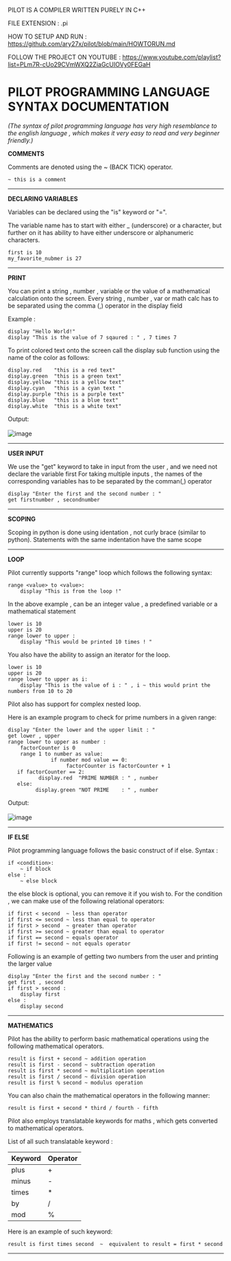 PILOT IS A COMPILER WRITTEN PURELY IN C++

FILE EXTENSION : .pi

HOW TO SETUP AND RUN : https://github.com/ary27x/pilot/blob/main/HOWTORUN.md

FOLLOW THE PROJECT ON YOUTUBE : https://www.youtube.com/playlist?list=PLm7R-cUo29CVmWXQ2ZiaGcUIOVy0FEGaH


<h1>PILOT PROGRAMMING LANGUAGE SYNTAX DOCUMENTATION</h1>

*(The syntax of pilot programming language has very high resemblance to the english language , which makes it very easy to read and very beginner friendly.)*


**COMMENTS**


Comments are denoted using the ~ (BACK TICK) operator.

    ~ this is a comment

<hr>

**DECLARING VARIABLES**

Variables can be declared using the "is" keyword or "=".

The variable name has to start with either _ (underscore) or a character, but further on it has ability to have either underscore or alphanumeric characters.

    first is 10
    my_favorite_nubmer is 27

<hr>

**PRINT**

You can print a string , number , variable or the value of a mathematical calculation onto the screen.
Every string , number , var or math calc has to be separated using the comma (,) operator in the display field

Example : 

    display "Hello World!"
    display "This is the value of 7 sqaured : " , 7 times 7
To print colored text onto the screen call the display sub function using the name of the color as follows:

    display.red    "this is a red text"
    display.green  "this is a green text"
    display.yellow "this is a yellow text"
    display.cyan   "this is a cyan text "
    display.purple "this is a purple text"
    display.blue   "this is a blue text"
    display.white  "this is a white text"
Output:<br><br>
![image](https://github.com/ary27x/pilot/assets/63790777/bf4d9903-7460-4aa7-80b5-f5f69e5d6fbc)


<hr>

**USER INPUT**

We use the "get" keyword to take in input from the user , and we need not declare the variable first
For taking multiple inputs , the names of the corresponding variables has to be separated by the comman(,) operator

    display "Enter the first and the second number : "
    get firstnumber , secondnumber
<hr>

**SCOPING**

Scoping in python is done using identation , not curly brace (similar to python).
Statements with the same indentation have the same scope
<hr>

**LOOP**

Pilot currently supports "range" loop which follows the following syntax:

    range <value> to <value>:
        display "This is from the loop !"
        
In the above example , <value> can be an integer value , a predefined variable or a mathematical statement

    lower is 10
    upper is 20
    range lower to upper :
        display "This would be printed 10 times ! "

You also have the ability to assign an iterator for the loop.

    lower is 10
    upper is 20
    range lower to upper as i:
        display "This is the value of i : " , i ~ this would print the numbers from 10 to 20
Pilot also has support for complex nested loop.

Here is an example program to check for prime numbers in a given range:

    display "Enter the lower and the upper limit : "
    get lower , upper    
    range lower to upper as number : 
        factorCounter is 0
        range 1 to number as value:
                  if number mod value == 0:
                       factorCounter is factorCounter + 1
       if factorCounter == 2:
              display.red  "PRIME NUMBER : " , number
       else: 
             display.green "NOT PRIME    : " , number
Output:<br><br>
![image](https://github.com/ary27x/pilot/assets/63790777/a58883fe-7cab-477c-a515-b86e57e56fc6)

<hr>

**IF ELSE** 

Pilot programming language follows the basic construct of if else.
Syntax :

    if <condition>:
        ~ if block
    else :
        ~ else block
        
the else block is optional, you can remove it if you wish to.
For the condition , we can make use of the following relational operators:

    if first < second  ~ less than operator
    if first <= second ~ less than equal to operator
    if first > second  ~ greater than operator
    if first >= second ~ greater than equal to operator
    if first == second ~ equals operator
    if first != second ~ not equals operator
    
Following is an example of getting two numbers from the user and printing the larger value

    display "Enter the first and the second number : "
    get first , second
    if first > second : 
        display first
    else : 
        display second

<hr>

**MATHEMATICS**

Pilot has the ability to perform basic mathematical operations using the following mathematical operators.

    result is first + second ~ addition operation
    result is first - second ~ subtraction operation
    result is first * second ~ multiplication operation
    result is first / second ~ division operation
    result is first % second ~ modulus operation
    

You can also chain the mathematical operators in the following manner:

    result is first + second * third / fourth - fifth

Pilot also employs translatable keywords for maths , which gets converted to mathematical operators.

List of all such translatable keyword :

| Keyword | Operator |
| ------  | -- |
| plus    | +  |
| minus   | -  |
| times   | *  |
| by      | /  |
| mod     | %  |

Here is an example of such keyword:

    result is first times second  ~  equivalent to result = first * second
    

<hr>





